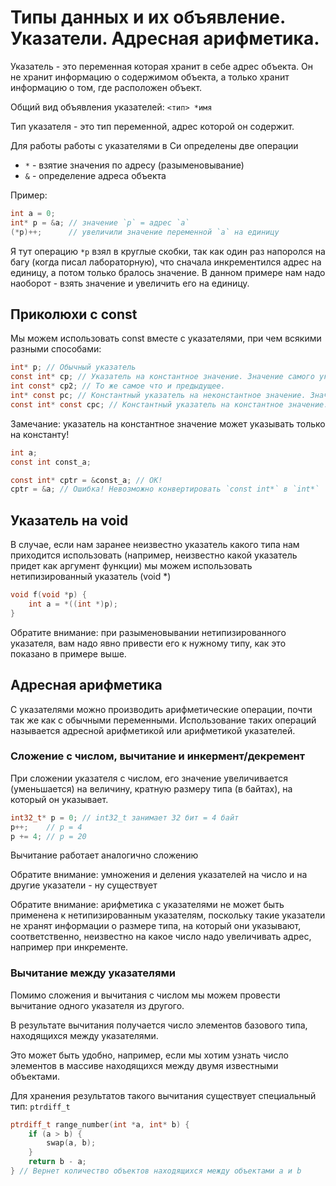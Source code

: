 # Типы данных и их объявление. Указатели. Адресная арифметика.

Указатель - это переменная которая хранит в себе адрес объекта. Он не хранит информацию о содержимом объекта, а только хранит информацию о том, где расположен объект.

Общий вид объявления указателей:
`<тип> *имя`

Тип указателя - это тип переменной, адрес которой он содержит.

Для работы работы с указателями в Си определены две операции
- `*` - взятие значения по адресу (разыменовывание)
- `&` - определение адреса объекта

Пример:
````C
int a = 0;
int* p = &a; // значение `p` = адрес `a`
(*p)++;      // увеличили значение переменной `a` на единицу 
````
Я тут операцию `*p` взял в круглые скобки, так как один раз напоролся на багу (когда писал лабораторную), что сначала инкрементился адрес на единицу, а потом только бралось значение. В данном примере нам надо наоборот - взять значение и увеличить его на единицу.

## Приколюхи с const

Мы можем использовать const вместе с указателями, при чем всякими разными способами:
````C
int* p; // Обычный указатель
const int* cp; // Указатель на константное значение. Значение самого указателя мы поменять можем, но поменять значение по адресу, на который указывает указатель - нет
int const* cp2; // То же самое что и предыдущее.
int* const pc; // Константный указатель на неконстантное значение. Значение самого указателя мы поменять не можем, а вот поменять значение по адресу, на который указывает указатель - можем.
const int* const cpc; // Константный указатель на константное значение. Ничего менять не можем 
````

Замечание: указатель на константное значение может указывать только на константу!
````C
int a;
const int const_a;

const int* cptr = &const_a; // OK!
cptr = &a; // Ошибка! Невозможно конвертировать `const int*` в `int*`
````
## Указатель на void
В случае, если нам заранее неизвестно указатель какого типа нам приходится использовать (например, неизвестно какой указатель придет как аргумент функции) мы можем использовать нетипизированный указатель (void *)
````C
void f(void *p) {
    int a = *((int *)p);
}
````
Обратите внимание: при разыменовывании нетипизированного указателя, вам надо явно привести его к нужному типу, как это показано в примере выше.
## Адресная арифметика

С указателями можно производить арифметические операции, почти так же как с обычными переменными. Использование таких операций называется адресной арифметикой или арифметикой указателей.

### Сложение с числом, вычитание и инкермент/декремент
При сложении указателя с числом, его значение увеличивается (уменьшается) на величину, кратную размеру типа (в байтах), на который он указывает.
````C
int32_t* p = 0; // int32_t занимает 32 бит = 4 байт
p++;    // p = 4
p += 4; // p = 20
````
Вычитание работает аналогично сложению

Обратите внимание: умножения и деления указателей на число и на другие указатели - ну существует

Обратите внимание: арифметика с указателями не может быть применена к нетипизированным указателям, поскольку такие указатели не хранят информации о размере типа, на который они указывают, соответственно, неизвестно на какое число надо увеличивать адрес, например при инкременте.

### Вычитание между указателями
Помимо сложения и вычитания с числом мы можем провести вычитание одного указателя из другого. 

В результате вычитания получается число элементов базового типа, находящихся между указателями.

Это может быть удобно, например, если мы хотим узнать число элементов в массиве находящихся между двумя известными объектами.

Для хранения результатов такого вычитания существует специальный тип: `ptrdiff_t`
````C
ptrdiff_t range_number(int *a, int* b) {
    if (a > b) {
        swap(a, b);
    }
    return b - a;
} // Вернет количество объектов находящихся между объектами a и b
````